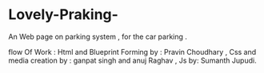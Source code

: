 # Lovely-Praking-
An Web page on parking system , for the car parking  .

flow Of Work :
Html and Blueprint Forming by :
Pravin Choudhary ,
Css and media creation by :
ganpat singh and anuj Raghav ,
Js by:
Sumanth Jupudi.
